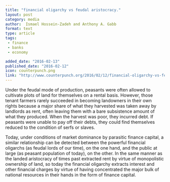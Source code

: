 ```yaml
---
title: "financial oligarchy vs feudal aristocracy."
layout: post
category: media
author:  Ismael Hossein-Zadeh and Anthony A. Gabb
format: text
type: article
tags: 
 - finance
 - banks
 - economy

added_date: "2016-02-13"
published_date: "2016-02-12"
icon: counterpunch.png
link: "http://www.counterpunch.org/2016/02/12/financial-oligarchy-vs-feudal-aristocracy/"
---
```


Under the feudal mode of production, peasants were often allowed to cultivate
plots of land for themselves on a rental basis. However, those tenant farmers
rarely succeeded in becoming landowners in their own rights because a major
share of what they harvested was taken away by landlords as rent, often leaving
them with a bare subsistence amount of what they produced. When the harvest was
poor, they incurred debt. If peasants were unable to pay off their debts, they
could find themselves reduced to the condition of serfs or slaves.  

Today, under conditions of market dominance by parasitic finance capital, a
similar relationship can be detected between the powerful financial oligarchs
(as feudal lords of our time), on the one hand, and the public at large (as
peasant population of today), on the other. In the same manner as the landed
aristocracy of times past extracted rent by virtue of monopolistic ownership of
land, so today the financial oligarchy extracts interest and other financial
charges by virtue of having concentrated the major bulk of national resources
in their hands in the form of finance capital.  
